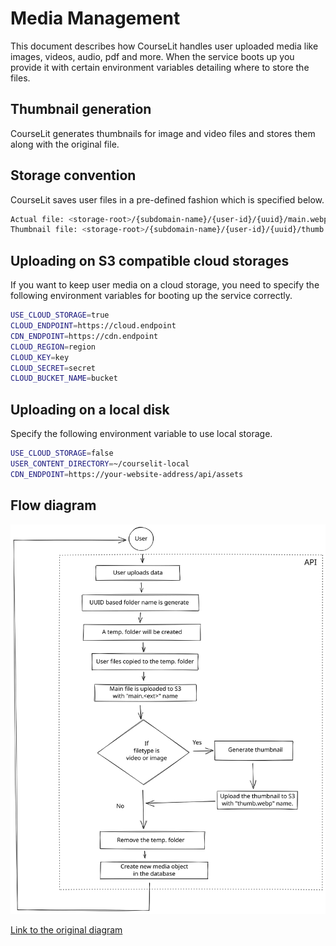 # Media Management

This document describes how CourseLit handles user uploaded media like images, videos, audio, pdf and more. When the service boots up you provide it with certain environment variables detailing where to store the files.

## Thumbnail generation

CourseLit generates thumbnails for image and video files and stores them along with the original file.

## Storage convention

CourseLit saves user files in a pre-defined fashion which is specified below.

```bash
Actual file: <storage-root>/{subdomain-name}/{user-id}/{uuid}/main.webp
Thumbnail file: <storage-root>/{subdomain-name}/{user-id}/{uuid}/thumb.webp
```

## Uploading on S3 compatible cloud storages

If you want to keep user media on a cloud storage, you need to specify the following environment variables for booting up the service correctly.

```bash
USE_CLOUD_STORAGE=true
CLOUD_ENDPOINT=https://cloud.endpoint
CDN_ENDPOINT=https://cdn.endpoint
CLOUD_REGION=region
CLOUD_KEY=key
CLOUD_SECRET=secret
CLOUD_BUCKET_NAME=bucket
```

## Uploading on a local disk

Specify the following environment variable to use local storage.

```bash
USE_CLOUD_STORAGE=false
USER_CONTENT_DIRECTORY=~/courselit-local
CDN_ENDPOINT=https://your-website-address/api/assets
```

## Flow diagram

![User uploads](./assets/media-upload.svg)

[Link to the original diagram](https://excalidraw.com/#json=5081053140090880,IjHDBI09H4htO71ODKUAeg)
